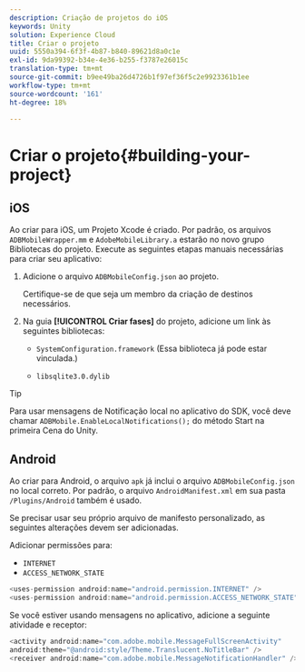 ```yaml
---
description: Criação de projetos do iOS
keywords: Unity
solution: Experience Cloud
title: Criar o projeto
uuid: 5550a394-6f3f-4b87-b840-89621d8a0c1e
exl-id: 9da99392-b34e-4e36-b255-f3787e26015c
translation-type: tm+mt
source-git-commit: b9ee49ba26d4726b1f97ef36f5c2e9923361b1ee
workflow-type: tm+mt
source-wordcount: '161'
ht-degree: 18%

---
```


# Criar o projeto{#building-your-project}

## iOS

Ao criar para iOS, um Projeto Xcode é criado. Por padrão, os arquivos `ADBMobileWrapper.mm` e `AdobeMobileLibrary.a` estarão no novo grupo Bibliotecas do projeto. Execute as seguintes etapas manuais necessárias para criar seu aplicativo:

1. Adicione o arquivo `ADBMobileConfig.json` ao projeto.

   Certifique-se de que seja um membro da criação de destinos necessários.

1. Na guia **[!UICONTROL Criar fases]** do projeto, adicione um link às seguintes bibliotecas:

   * `SystemConfiguration.framework`
(Essa biblioteca já pode estar vinculada.)

   * `libsqlite3.0.dylib`

>[!TIP]
>
>Para usar mensagens de Notificação local no aplicativo do SDK, você deve chamar `ADBMobile.EnableLocalNotifications();` do método Start na primeira Cena do Unity.

## Android

Ao criar para Android, o arquivo `apk` já inclui o arquivo `ADBMobileConfig.json` no local correto. Por padrão, o arquivo `AndroidManifest.xml` em sua pasta `/Plugins/Android` também é usado.

Se precisar usar seu próprio arquivo de manifesto personalizado, as seguintes alterações devem ser adicionadas.

Adicionar permissões para:

* `INTERNET`
* `ACCESS_NETWORK_STATE`

```java
<uses-permission android:name="android.permission.INTERNET" />
<uses-permission android:name="android.permission.ACCESS_NETWORK_STATE" />
```

Se você estiver usando mensagens no aplicativo, adicione a seguinte atividade e receptor:

```java
<activity android:name="com.adobe.mobile.MessageFullScreenActivity"  
android:theme="@android:style/Theme.Translucent.NoTitleBar" />
<receiver android:name="com.adobe.mobile.MessageNotificationHandler" />
```
